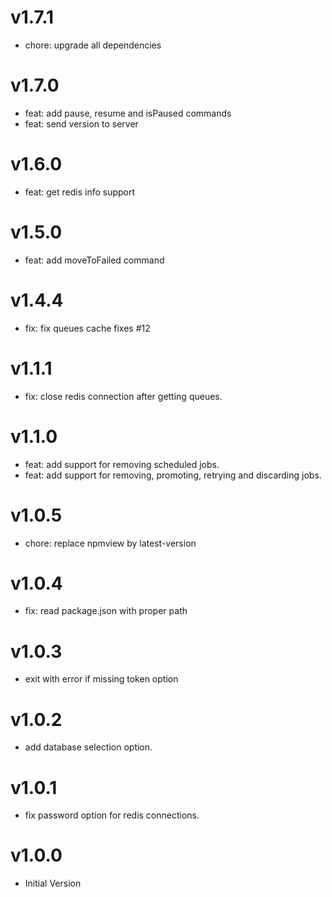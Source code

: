 v1.7.1
======

- chore: upgrade all dependencies

v1.7.0
======

- feat: add pause, resume and isPaused commands
- feat: send version to server

v1.6.0
======

- feat: get redis info support

v1.5.0
======

- feat: add moveToFailed command

v1.4.4
======

- fix: fix queues cache fixes #12

v1.1.1
======

- fix: close redis connection after getting queues.  

v1.1.0
======

- feat: add support for removing scheduled jobs.
- feat: add support for removing, promoting, retrying and discarding jobs.

v1.0.5
======

- chore: replace npmview by latest-version

v1.0.4
======

- fix: read package.json with proper path

v1.0.3
======
- exit with error if missing token option

v1.0.2
======
- add database selection option.

v1.0.1
======
- fix password option for redis connections.

v1.0.0
======

- Initial Version